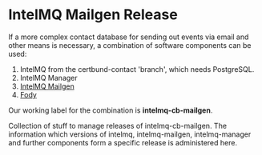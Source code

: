 # IntelMQ Mailgen Release

If a more complex contact database for sending out events via
email and other means is necessary, a combination of software components
can be used:

1. IntelMQ from the certbund-contact 'branch', which needs PostgreSQL.
2. IntelMQ Manager
3. [IntelMQ Mailgen](https://github.com/intevation/intelmq-mailgen)
4. [Fody](https://github.com/intevation/intelmq-fody)

Our working label for the combination is __intelmq-cb-mailgen__.

Collection of stuff to manage releases of intelmq-cb-mailgen.  The
information which versions of intelmq, intelmq-mailgen,
intelmq-manager and further components form a specific release is
administered here.
